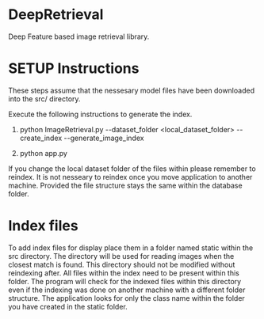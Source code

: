 # DeepRetrieval
Deep Feature based image retrieval library.


# SETUP Instructions

These steps assume that the nessesary model files have been downloaded into the src/ directory.

Execute the following instructions to generate the index.

1. python ImageRetrieval.py --dataset_folder <local_dataset_folder> --create_index --generate_image_index

2. python app.py

If you change the local dataset folder of the files within please remember to reindex. It is not nesseary to reindex once you move application to another machine. Provided the file structure stays the same within the database folder.

# Index files

To add index files for display place them in a folder named static within the src directory. The directory will be used for reading images when the closest match is found. This directory should not be modified without reindexing after. All files within the index need to be present within this folder. The program will check for the indexed files within this directory even if the indexing was done on another machine with a different folder structure. The application looks for only the class name within the folder you have created in the static folder.

